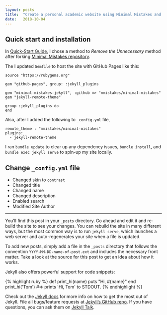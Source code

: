 ```yaml
---
layout: posts
title:  "Create a personal academic website using Minimal Mistakes and Jekyll"
date:   2018-10-04
---
```


## Quick start and installation

In [Quick-Start Guide](https://mmistakes.github.io/minimal-mistakes/docs/quick-start-guide/), I chose a method to _Remove the Unnecessary_ method after forking [Minimal Mistakes repository](https://github.com/mmistakes/minimal-mistakes). 

The I updated `Gemfile` to host the site with GitHub Pages like this:
```
source "https://rubygems.org"

gem "github-pages", group: :jekyll_plugins

gem "minimal-mistakes-jekyll", :github => "mmistakes/minimal-mistakes"
gem "jekyll-remote-theme"

group :jekyll_plugins do
end
```
Also, after I added the following to `_config.yml` file,
```
remote_theme : "mmistakes/minimal-mistakes"
plugins:
  - jekyll-remote-theme
```
I ran `bundle update` to clear up any dependency issues, `bundle install`, and `bundle exec jekyll serve` to spin-up my site locally.

## Change `_config.yml` file

* Changed skin to `contrast`
* Changed title
* Changed name
* Changed description
* Enabled search
* Modified Site Author
-----

You’ll find this post in your `_posts` directory. Go ahead and edit it and re-build the site to see your changes. You can rebuild the site in many different ways, but the most common way is to run `jekyll serve`, which launches a web server and auto-regenerates your site when a file is updated.

To add new posts, simply add a file in the `_posts` directory that follows the convention `YYYY-MM-DD-name-of-post.ext` and includes the necessary front matter. Take a look at the source for this post to get an idea about how it works.

Jekyll also offers powerful support for code snippets:

{% highlight ruby %}
def print_hi(name)
  puts "Hi, #{name}"
end
print_hi('Tom')
#=> prints 'Hi, Tom' to STDOUT.
{% endhighlight %}

Check out the [Jekyll docs][jekyll-docs] for more info on how to get the most out of Jekyll. File all bugs/feature requests at [Jekyll’s GitHub repo][jekyll-gh]. If you have questions, you can ask them on [Jekyll Talk][jekyll-talk].

[jekyll-docs]: https://jekyllrb.com/docs/home
[jekyll-gh]:   https://github.com/jekyll/jekyll
[jekyll-talk]: https://talk.jekyllrb.com/
